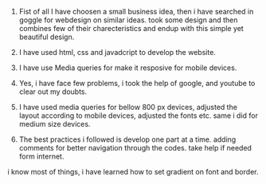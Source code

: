 1. Fist of all I have choosen a small business idea, then i have searched in goggle for webdesign on similar ideas. took some design and then combines few of their charecteristics and endup with this simple yet beautiful design.

2. I have used html, css and javadcript to develop the website.
3. I have use Media queries for make it resposive for mobile devices.
4. Yes, i have face few problems, i took the help of google, and youtube to clear out my doubts.

5. I have used media queries for bellow 800 px devices, adjusted the layout according to mobile devices, adjusted the fonts etc. same i did for medium size devices.

6. The best practices i followed is develop one part at a time. adding comments for better navigation through the codes. take help if needed form internet. 

i know most of things, i have learned how to set gradient on font and border.
